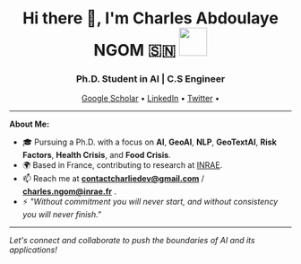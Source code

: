 <h1 align="center">Hi there 👋, I'm Charles Abdoulaye NGOM 🇸🇳 <img src="https://media.giphy.com/media/WUlplcMpOCEmTGBtBW/giphy.gif" width="50"></h1>

<h3 align="center">Ph.D. Student in AI | C.S Engineer </h3>

<p align="center">
  <a href="https://scholar.google.fr/citations?user=v2VkcZEAAAAJ&hl=fr&oi=ao">Google Scholar</a> •
  <a href="https://www.linkedin.com/in/charles-abdoulaye-ngom/">LinkedIn</a> •
  <a href="https://twitter.com/still_charay">Twitter</a> •
</p>

---

**About Me:**

- 🎓 Pursuing a Ph.D. with a focus on **AI**, **GeoAI**, **NLP**, **GeoTextAI**, **Risk Factors**, **Health Crisis**, and **Food Crisis**.
- 🌍 Based in France, contributing to research at [INRAE](https://www.inrae.fr/).
- 📫 Reach me at **contactcharliedev@gmail.com** / **charles.ngom@inrae.fr** .
- ⚡ *"Without commitment you will never start, and without consistency you will never finish."*

---

*Let's connect and collaborate to push the boundaries of AI and its applications!*
